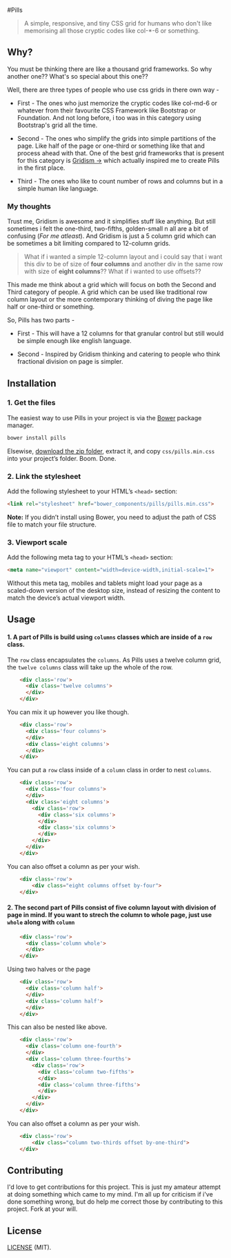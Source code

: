 #Pills

> A simple, responsive, and tiny CSS grid for humans who don't like memorising all those cryptic codes like col-*-6 or something.

## Why?
You must be thinking there are like a thousand grid frameworks. So why another one?? What's so special about this one??

Well, there are three types of people who use css grids in there own way -

* First - The ones who just memorize the cryptic codes like col-md-6 or whatever from their favourite CSS Framework like Bootstrap or Foundation. And not long before, i too was in this category using Bootstrap's grid all the time.

* Second - The ones who simplify the grids into simple partitions of the page. Like half of the page or one-third or something like that and process ahead with that. One of the best grid frameworks that is present for this category is [Gridism →](http://cobyism.com/gridism/) which  actually inspired me to create Pills in the first place.

* Third -  The ones who like to count number of rows and columns but in a simple human like language.


### My thoughts
Trust me, Gridism is awesome and it simplifies stuff like anything. But still sometimes i felt the one-third, two-fifths, golden-small n all are a bit of confusing (_For me atleast_). And Gridism is just a 5 column grid which can be sometimes a bit limiting compared to 12-column grids. 

> What if i wanted a simple 12-column layout and i could say that i want this div to be of size of **four columns**  and another div in the same row with size of **eight columns**?? 
> What if i wanted to use offsets??

This made me think about a grid which will focus on both the Second and Third category of people. A grid which can be used like traditional row column layout or the more contemporary thinking of diving the page like half or one-third or something.

So, Pills has two parts - 

* First - This will have a 12 columns for that granular control but still would be simple enough like english language.

* Second - Inspired by Gridism thinking and catering to people who think fractional division on page is simpler.


## Installation

### 1. Get the files

The easiest way to use Pills in your project is via the [Bower](http://twitter.github.com/bower) package manager.

```sh
bower install pills
```

Elsewise, [download the zip folder](https://github.com/rohitkrai03/pills), extract it, and copy `css/pills.min.css` into your project’s folder. Boom. Done.

### 2. Link the stylesheet

Add the following stylesheet to your HTML’s `<head>` section:

```html
<link rel="stylesheet" href="bower_components/pills/pills.min.css">
```

**Note:** If you didn’t install using Bower, you need to adjust the path of CSS file to match your file structure.

### 3. Viewport scale

Add the following meta tag to your HTML’s `<head>` section:

```html
<meta name="viewport" content="width=device-width,initial-scale=1">
```

Without this meta tag, mobiles and tablets might load your page as a scaled-down version of the desktop size, instead of resizing the content to match the device’s actual viewport width.

## Usage

#### 1. A part of Pills is build using `columns` classes which are inside of a `row` class.

The `row` class encapsulates the `columns`. As Pills uses a twelve column grid, the `twelve columns` class will take up the whole of the row.
```html
    <div class='row'>
      <div class='twelve columns'>
      </div>
    </div>
```


You can mix it up however you like though.
```html
    <div class='row'>
      <div class='four columns'>
      </div>
      <div class='eight columns'>
      </div>
    </div>
```


You can put a `row` class inside of a `column` class in order to nest `columns`.
```html
    <div class='row'>
      <div class='four columns'>
      </div>
      <div class='eight columns'>
        <div class='row'>
          <div class='six columns'>
          </div>
          <div class='six columns'>
          </div>
        </div>
      </div>
    </div>
```


You can also offset a column as per your wish.
```html
    <div class='row'>
        <div class="eight columns offset by-four">
    </div>
```




#### 2. The second part of Pills consist of five column layout with division of page in mind. If you want to strech the column to whole page, just use `whole` along with `column`

```html
    <div class='row'>
      <div class='column whole'>
      </div>
    </div>
```


Using two halves or the page
```html
    <div class='row'>
      <div class='column half'>
      </div>
      <div class='column half'>
      </div>
    </div>
```


This can also be nested like above.
```html
    <div class='row'>
      <div class='column one-fourth'>
      </div>
      <div class='column three-fourths'>
        <div class='row'>
          <div class='column two-fifths'>
          </div>
          <div class='column three-fifths'>
          </div>
        </div>
      </div>
    </div>
```


You can also offset a column as per your wish.
```html
    <div class='row'>
        <div class="column two-thirds offset by-one-third">
    </div>
```



## Contributing
I'd love to get contributions for this project. This is just my amateur attempt at doing something which came to my mind. I'm all up for criticism if i've done something wrong, but do help me correct those by contributing to this project. Fork at your will. 

## License

[LICENSE](https://github.com/rohitkrai03/pills/blob/master/LICENSE) (MIT).
 